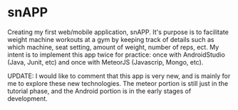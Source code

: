 # snAPP
Creating my first web/mobile application, snAPP. 
It's purpose is to facilitate weight machine workouts at a gym by keeping track of details such as which machine, seat setting, amount of weight, number of reps, ect. 
My intent is to implement this app twice for practice: once with AndroidStudio (Java, Junit, etc) and once with MeteorJS (Javascrip, Mongo, etc).

UPDATE: I would like to comment that this app is very new, and is mainly for me to explore these new technologies. The meteor portion is still just in the tutorial phase, and the Android portion is in the early stages of development.
